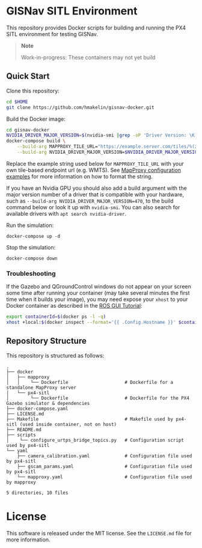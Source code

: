 # GISNav SITL Environment

This repository provides Docker scripts for building and running the PX4 SITL environment for testing GISNav.

> **Note**
>
> Work-in-progress: These containers may not yet build

## Quick Start

Clone this repository:

```bash
cd $HOME
git clone https://github.com/hmakelin/gisnav-docker.git
```

Build the Docker image:

```bash
cd gisnav-docker
NVIDIA_DRIVER_MAJOR_VERSION=$(nvidia-smi |grep -oP 'Driver Version: \K[\d{3}]+')
docker-compose build \
    --build-arg MAPPROXY_TILE_URL="https://example.server.com/tiles/%(z)s/%(y)s/%(x)s" \
    --build-arg NVIDIA_DRIVER_MAJOR_VERSION=$NVIDIA_DRIVER_MAJOR_VERSION
```

Replace the example string used below for `MAPPROXY_TILE_URL` with your own tile-based endpoint url (e.g. WMTS). See
[MapProxy configuration examples](https://mapproxy.org/docs/latest/configuration_examples.html) for more information on
how to format the string.

If you have an Nvidia GPU you should also add a build argument with the major version number of a driver that is
compatible with your hardware, such as `--build-arg NVIDIA_DRIVER_MAJOR_VERSION=470`, to the build command below or 
look it up with `nvidia-smi`. You can also search for available drivers with `apt search nvidia-driver`.

Run the simulation:

```
docker-compose up -d
```

Stop the simulation:

```
docker-compose down
```

### Troubleshooting

If the Gazebo and QGroundControl windows do not appear on your screen some time after running your container (may take 
several minutes the first time when it builds your image), you may need expose your ``xhost`` to your Docker container 
as described in the [ROS GUI Tutorial](http://wiki.ros.org/docker/Tutorials/GUI):

```bash
export containerId=$(docker ps -l -q)
xhost +local:$(docker inspect --format='{{ .Config.Hostname }}' $containerId)
```

## Repository Structure

This repository is structured as follows:

```
.
├── docker
│   ├── mapproxy
│   │    └── Dockerfile                     # Dockerfile for a standalone MapProxy server
│   └── px4-sitl
│        └── Dockerfile                     # Dockerfile for the PX4 Gazebo simulator & dependencies
├── docker-compose.yaml
├── LICENSE.md
├── Makefile                                # Makefile used by px4-sitl (used inside container, not on host)
├── README.md
├── scripts
│    └── configure_urtps_bridge_topics.py   # Configuration script used by px4-sitl
└── yaml
    ├── camera_calibration.yaml             # Configuration file used by px4-sitl
    ├── gscam_params.yaml                   # Configuration file used by px4-sitl
    └── mapproxy.yaml                       # Configuration file used by mapproxy

5 directories, 10 files
```

# License

This software is released under the MIT license. See the `LICENSE.md` file for more information.
